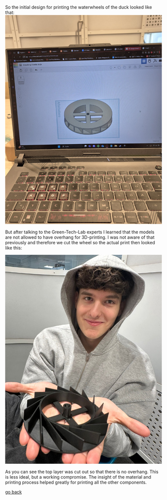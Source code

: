 So the initial design for printing the waterwheels of the duck looked like that:
![WaterwheelDesign](images/WaterwheelDesign.jpg)

But after talking to the Green-Tech-Lab experts I learned that the models are not allowed to have overhang for 3D-printing. I was not aware of that previously and therefore we cut the wheel so the actual print then looked like this:

![TheTestWaterwheelPrint](images/TheTestWaterwheelPrint.jpg)

As you can see the top layer was cut out so that there is no overhang. This is less ideal, but a working compromise. The insight of the material and printing process helped greatly for printing all the other components.

[go back](/doc/PersonalDevelopmentPlan.md)